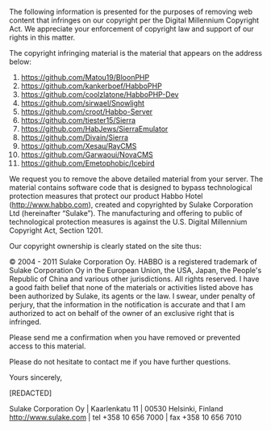 The following information is presented for the purposes of removing web
content that infringes on our copyright per the Digital Millennium
Copyright Act. We appreciate your enforcement of copyright law and
support of our rights in this matter.

The copyright infringing material is the material that appears on the
address below:

1. https://github.com/Matou19/BloonPHP
2. https://github.com/kankerboef/HabboPHP
3. https://github.com/coolzlatone/HabboPHP-Dev
4. https://github.com/sirwael/Snowlight
5. https://github.com/croot/Habbo-Server
6. https://github.com/tiester15/Sierra
7. https://github.com/HabJews/SierraEmulator
8. https://github.com/Divain/Sierra
9. https://github.com/Xesau/RayCMS
10. https://github.com/Garwaoui/NovaCMS
11. https://github.com/Emetophobic/Icebird

We request you to remove the above detailed material from your server.
The material contains software code that is designed to bypass
technological protection measures that protect our product Habbo Hotel
(http://www.habbo.com), created and copyrighted by Sulake Corporation
Ltd (hereinafter “Sulake”). The manufacturing and offering to public of
technological protection measures is against the U.S. Digital Millennium
Copyright Act, Section 1201.

Our copyright ownership is clearly stated on the site thus:

© 2004 - 2011 Sulake Corporation Oy. HABBO is a registered trademark of
Sulake Corporation Oy in the European Union, the USA, Japan, the
People's Republic of China and various other jurisdictions. All rights
reserved.
I have a good faith belief that none of the materials or activities
listed above has been authorized by Sulake, its agents or the law. I
swear, under penalty of perjury, that the information in the
notification is accurate and that I am authorized to act on behalf of
the owner of an exclusive right that is infringed.

Please send me a confirmation when you have removed or prevented access
to this material.

Please do not hesitate to contact me if you have further questions.

Yours sincerely,

[REDACTED]

Sulake Corporation Oy | Kaarlenkatu 11 | 00530 Helsinki, Finland
http://www.sulake.com | tel +358 10 656 7000 | fax +358 10 656 7010
